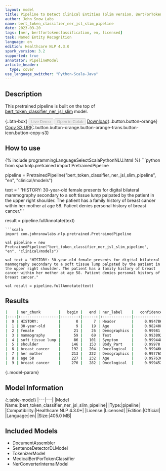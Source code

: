 ```yaml
---
layout: model
title: Pipeline to Detect Clinical Entities (Slim version, BertForTokenClassifier)
author: John Snow Labs
name: bert_token_classifier_ner_jsl_slim_pipeline
date: 2023-03-20
tags: [ner, bertfortokenclassification, en, licensed]
task: Named Entity Recognition
language: en
edition: Healthcare NLP 4.3.0
spark_version: 3.2
supported: true
annotator: PipelineModel
article_header:
  type: cover
use_language_switcher: "Python-Scala-Java"
---
```


## Description

This pretrained pipeline is built on the top of [bert_token_classifier_ner_jsl_slim](https://nlp.johnsnowlabs.com/2022/01/06/bert_token_classifier_ner_jsl_slim_en.html) model.

{:.btn-box}
<button class="button button-orange" disabled>Live Demo</button>
<button class="button button-orange" disabled>Open in Colab</button>
[Download](https://s3.amazonaws.com/auxdata.johnsnowlabs.com/clinical/models/bert_token_classifier_ner_jsl_slim_pipeline_en_4.3.0_3.2_1679308050229.zip){:.button.button-orange}
[Copy S3 URI](s3://auxdata.johnsnowlabs.com/clinical/models/bert_token_classifier_ner_jsl_slim_pipeline_en_4.3.0_3.2_1679308050229.zip){:.button.button-orange.button-orange-trans.button-icon.button-copy-s3}

## How to use



<div class="tabs-box" markdown="1">
{% include programmingLanguageSelectScalaPythonNLU.html %}
```python
from sparknlp.pretrained import PretrainedPipeline

pipeline = PretrainedPipeline("bert_token_classifier_ner_jsl_slim_pipeline", "en", "clinical/models")

text = '''HISTORY: 30-year-old female presents for digital bilateral mammography secondary to a soft tissue lump palpated by the patient in the upper right shoulder. The patient has a family history of breast cancer within her mother at age 58. Patient denies personal history of breast cancer.'''

result = pipeline.fullAnnotate(text)
```
```scala
import com.johnsnowlabs.nlp.pretrained.PretrainedPipeline

val pipeline = new PretrainedPipeline("bert_token_classifier_ner_jsl_slim_pipeline", "en", "clinical/models")

val text = "HISTORY: 30-year-old female presents for digital bilateral mammography secondary to a soft tissue lump palpated by the patient in the upper right shoulder. The patient has a family history of breast cancer within her mother at age 58. Patient denies personal history of breast cancer."

val result = pipeline.fullAnnotate(text)
```
</div>

## Results

```bash
|    | ner_chunk        |   begin |   end | ner_label    |   confidence |
|---:|:-----------------|--------:|------:|:-------------|-------------:|
|  0 | HISTORY:         |       0 |     7 | Header       |     0.994786 |
|  1 | 30-year-old      |       9 |    19 | Age          |     0.982408 |
|  2 | female           |      21 |    26 | Demographics |     0.99981  |
|  3 | mammography      |      59 |    69 | Test         |     0.993892 |
|  4 | soft tissue lump |      86 |   101 | Symptom      |     0.999448 |
|  5 | shoulder         |     146 |   153 | Body_Part    |     0.99978  |
|  6 | breast cancer    |     192 |   204 | Oncological  |     0.999466 |
|  7 | her mother       |     213 |   222 | Demographics |     0.997765 |
|  8 | age 58           |     227 |   232 | Age          |     0.997636 |
|  9 | breast cancer    |     270 |   282 | Oncological  |     0.999452 |
```

{:.model-param}
## Model Information

{:.table-model}
|---|---|
|Model Name:|bert_token_classifier_ner_jsl_slim_pipeline|
|Type:|pipeline|
|Compatibility:|Healthcare NLP 4.3.0+|
|License:|Licensed|
|Edition:|Official|
|Language:|en|
|Size:|405.0 MB|

## Included Models

- DocumentAssembler
- SentenceDetectorDLModel
- TokenizerModel
- MedicalBertForTokenClassifier
- NerConverterInternalModel